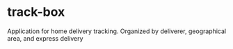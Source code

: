 # track-box
Application for home delivery tracking. Organized by deliverer, geographical area, and express delivery
